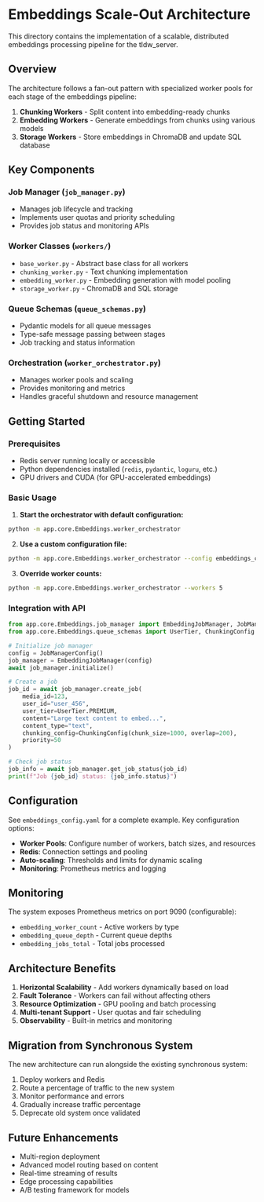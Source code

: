 # Embeddings Scale-Out Architecture

This directory contains the implementation of a scalable, distributed embeddings processing pipeline for the tldw_server.

## Overview

The architecture follows a fan-out pattern with specialized worker pools for each stage of the embeddings pipeline:

1. **Chunking Workers** - Split content into embedding-ready chunks
2. **Embedding Workers** - Generate embeddings from chunks using various models
3. **Storage Workers** - Store embeddings in ChromaDB and update SQL database

## Key Components

### Job Manager (`job_manager.py`)
- Manages job lifecycle and tracking
- Implements user quotas and priority scheduling
- Provides job status and monitoring APIs

### Worker Classes (`workers/`)
- `base_worker.py` - Abstract base class for all workers
- `chunking_worker.py` - Text chunking implementation
- `embedding_worker.py` - Embedding generation with model pooling
- `storage_worker.py` - ChromaDB and SQL storage

### Queue Schemas (`queue_schemas.py`)
- Pydantic models for all queue messages
- Type-safe message passing between stages
- Job tracking and status information

### Orchestration (`worker_orchestrator.py`)
- Manages worker pools and scaling
- Provides monitoring and metrics
- Handles graceful shutdown and resource management

## Getting Started

### Prerequisites
- Redis server running locally or accessible
- Python dependencies installed (`redis`, `pydantic`, `loguru`, etc.)
- GPU drivers and CUDA (for GPU-accelerated embeddings)

### Basic Usage

1. **Start the orchestrator with default configuration:**
```bash
python -m app.core.Embeddings.worker_orchestrator
```

2. **Use a custom configuration file:**
```bash
python -m app.core.Embeddings.worker_orchestrator --config embeddings_config.yaml
```

3. **Override worker counts:**
```bash
python -m app.core.Embeddings.worker_orchestrator --workers 5
```

### Integration with API

```python
from app.core.Embeddings.job_manager import EmbeddingJobManager, JobManagerConfig
from app.core.Embeddings.queue_schemas import UserTier, ChunkingConfig

# Initialize job manager
config = JobManagerConfig()
job_manager = EmbeddingJobManager(config)
await job_manager.initialize()

# Create a job
job_id = await job_manager.create_job(
    media_id=123,
    user_id="user_456",
    user_tier=UserTier.PREMIUM,
    content="Large text content to embed...",
    content_type="text",
    chunking_config=ChunkingConfig(chunk_size=1000, overlap=200),
    priority=50
)

# Check job status
job_info = await job_manager.get_job_status(job_id)
print(f"Job {job_id} status: {job_info.status}")
```

## Configuration

See `embeddings_config.yaml` for a complete example. Key configuration options:

- **Worker Pools**: Configure number of workers, batch sizes, and resources
- **Redis**: Connection settings and pooling
- **Auto-scaling**: Thresholds and limits for dynamic scaling
- **Monitoring**: Prometheus metrics and logging

## Monitoring

The system exposes Prometheus metrics on port 9090 (configurable):

- `embedding_worker_count` - Active workers by type
- `embedding_queue_depth` - Current queue depths
- `embedding_jobs_total` - Total jobs processed

## Architecture Benefits

1. **Horizontal Scalability** - Add workers dynamically based on load
2. **Fault Tolerance** - Workers can fail without affecting others
3. **Resource Optimization** - GPU pooling and batch processing
4. **Multi-tenant Support** - User quotas and fair scheduling
5. **Observability** - Built-in metrics and monitoring

## Migration from Synchronous System

The new architecture can run alongside the existing synchronous system:

1. Deploy workers and Redis
2. Route a percentage of traffic to the new system
3. Monitor performance and errors
4. Gradually increase traffic percentage
5. Deprecate old system once validated

## Future Enhancements

- Multi-region deployment
- Advanced model routing based on content
- Real-time streaming of results
- Edge processing capabilities
- A/B testing framework for models